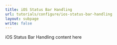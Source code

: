 ```yaml
---
title: iOS Status Bar Handling
url: tutorials/configure/ios-status-bar-handling
layout: subpage
write: false
---
```


iOS Status Bar Handling content here
